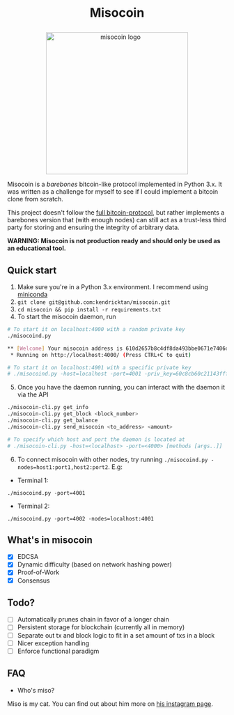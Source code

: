 <h1><p align="center">Misocoin</p></h1>

<p align="center">
    <img width="326" height="326" alt="misocoin logo" src="https://i.imgur.com/LURNf2q.jpg" />
</p>

Misocoin is a _barebones_ bitcoin-like protocol implemented in Python 3.x. It was written as a challenge for myself to see if I could implement a bitcoin clone from scratch.

This project doesn't follow the [full bitcoin-protocol](https://en.bitcoin.it/wiki/Protocol_documentation), but rather implements a barebones version that (with enough nodes) can still act as a trust-less third party for storing and ensuring the integrity of arbitrary data.

**WARNING: Misocoin is not production ready and should only be used as an educational tool.**

## Quick start

1. Make sure you're in a Python 3.x environment. I recommend using [miniconda](https://conda.io/miniconda.html)
2. `git clone git@github.com:kendricktan/misocoin.git`
3. `cd misocoin && pip install -r requirements.txt`
4. To start the misocoin daemon, run

```bash
# To start it on localhost:4000 with a random private key
./misocoind.py

** [Welcome] Your misocoin address is 610d2657b8c4df8da493bbe0671e7406d2bee7a6
 * Running on http://localhost:4000/ (Press CTRL+C to quit)

# To start it on localhost:4001 with a specific private key
# ./misocoind.py -host=localhost -port=4001 -priv_key=60c8cb60c21143fffdd682f399ef3baa4b67c56a1f83a274284cfe7c57e007ed
```

5. Once you have the daemon running, you can interact with the daemon it via the API

```bash
./misocoin-cli.py get_info
./misocoin-cli.py get_block <block_number>
./misocoin-cli.py get_balance
./misocoin-cli.py send_misocoin <to_address> <amount>

# To specify which host and port the daemon is located at
# ./misocoin-cli.py -host=<localhost> -port=<4000> [methods [args..]]
```

6. To connect misocoin with other nodes, try running `./misocoind.py -nodes=host1:port1,host2:port2`. E.g:

- Terminal 1:
```
./misocoind.py -port=4001
```

- Terminal 2:
```
./misocoind.py -port=4002 -nodes=localhost:4001
```

## What's in misocoin

- [x] EDCSA
- [x] Dynamic difficulty (based on network hashing power)
- [x] Proof-of-Work
- [x] Consensus

## Todo?

- [ ] Automatically prunes chain in favor of a longer chain
- [ ] Persistent storage for blockchain (currently all in memory)
- [ ] Separate out tx and block logic to fit in a set amount of txs in a block
- [ ] Nicer exception handling
- [ ] Enforce functional paradigm

## FAQ

- Who's miso?

Miso is my cat. You can find out about him more on [his instagram page](http://instagram.com/mr.miso.oz/).
